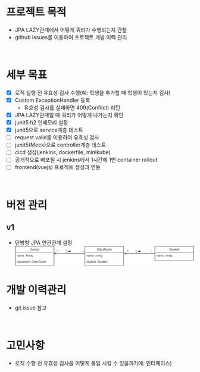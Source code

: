 # 프로젝트 목적
* JPA LAZY관계에서 어떻게 쿼리가 수행되는지 관찰
* github issues를 이용하여 프로젝트 개발 이력 관리

<br>

# 세부 목표
- [x] 로직 실행 전 유효성 검사 수행(예: 학생을 추가할 때 학생이 있는지 검사)
- [x] Custom ExceptionHandler 등록
    * 유효성 검사를 실패하면 409(Conflict) 리턴
- [x] JPA LAZY관계일 때 쿼리가 어떻게 나가는지 확인
- [x] junit5 h2 인메모리 설정
- [x] junit5으로 service계층 테스트
- [ ] request valid를 이용하여 유효성 검사
- [ ] junit5(Mock)으로 controller계층 테스트
- [ ] cicd 생성(jenkins, dockerfile, minikube)
- [ ] 공개적으로 배포될 시 jenkins에서 1시간에 1번 container rollout
- [ ] frontend(vuejs) 프로젝트 생성과 연동 

<br>

# 버전 관리
## v1
* 단방향 JPA 연관관계 설정
![](imgs/oneway.png)

# 개발 이력관리
* git issue 참고

<br>

# 고민사항
* 로직 수행 전 유효성 검사를 어떻게 통일 시킬 수 있을까?(예: 인터페이스)
